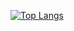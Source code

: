 [![Top Langs](https://github-readme-stats-new-sgtwilliam.vercel.app/api/top-langs/?username=anuraghazra&layout=compact)](https://github.com/anuraghazra/github-readme-stats)
